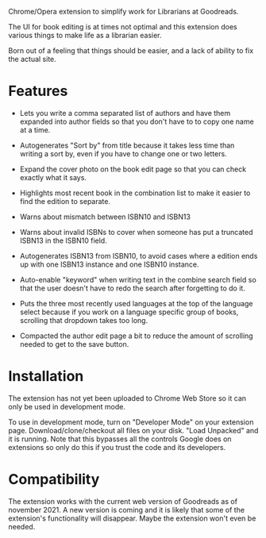 Chrome/Opera extension to simplify work for Librarians at Goodreads.

The UI for book editing is at times not optimal and this extension does
various things to make life as a librarian easier.

Born out of a feeling that things should be easier, and a lack of
ability to fix the actual site.

Features
===

* Lets you write a comma separated list of authors and have them expanded
  into author fields so that you don't have to to copy one name at a time.

* Autogenerates "Sort by" from title because it takes less time than
  writing a sort by, even if you have to change one or two letters.

* Expand the cover photo on the book edit page so that you can check
  exactly what it says.

* Highlights most recent book in the combination list to make it
  easier to find the edition to separate.

* Warns about mismatch between ISBN10 and ISBN13

* Warns about invalid ISBNs to cover when someone has put a truncated
  ISBN13 in the ISBN10 field.

* Autogenerates ISBN13 from ISBN10, to avoid cases where a edition ends
  up with one ISBN13 instance and one ISBN10 instance.

* Auto-enable "keyword" when writing text in the combine search field so
  that the user doesn't have to redo the search after forgetting to do it.

* Puts the three most recently used languages at the top of the
  language select because if you work on a language specific group of
  books, scrolling that dropdown takes too long.

* Compacted the author edit page a bit to reduce the amount of
  scrolling needed to get to the save button.


Installation
===
The extension has not yet been uploaded to Chrome Web Store so it can
only be used in development mode.

To use in development mode, turn on "Developer Mode" on your extension page.
Download/clone/checkout all files on your disk. "Load Unpacked" and it
is running. Note that this bypasses all the controls Google does on
extensions so only do this if you trust the code and its developers.

Compatibility
===

The extension works with the current web version of Goodreads as of
november 2021. A new version is coming and it is likely that some of
the extension's functionality will disappear. Maybe the extension
won't even be needed.
